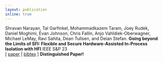 ```yaml
---
layout: publication
inline: true
---
```


<tr valign="top">
<td class="bibtexnumber" align="right">
</td>
<td class="bibtexitem">
Shravan Narayan, Tal Garfinkel, Mohammadkazem Taram, Joey Rudek, Daniel Moghimi, Evan Johnson, Chris Fallin, Anjo Vahldiek-Oberwagner, Michael LeMay, Ravi Sahita, Dean Tullsen, and Deian Stefan.
<b>Going beyond the Limits of SFI: Flexible and Secure Hardware-Assisted In-Process Isolation with HFI</b>
IEEE S&P 23 
<br> 
[ 
<a href="https://dl.acm.org/doi/pdf/10.1145/3582016.3582023">paper</a>
 | 
<!-- <a href="https://github.com/PLSysSec/zerocost_root">code</a>
 |  -->
<a href="https://dl.acm.org/doi/abs/10.1145/3582016.3582023">bibtex</a>
]
<b> Distinguished Paper! </b>


</td>
</tr>
